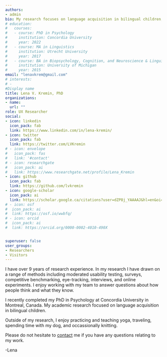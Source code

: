 ```yaml
---
authors:
- admin
bio: My research focuses on language acquisition in bilingual children, particularly how bilingual infants separate their languages.
# education:
#   courses:
#   - course: PhD in Psychology
#     institution: Concordia University
#     year: 2022
#   - course: MA in Linguistics
#     institution: Utrecht University
#     year: 2017
#   - course: BA in Biopsychology, Cognition, and Neuroscience & Linguistics
#     institution: University of Michigan
#     year: 2015
email: "lenavkrem@gmail.com"
# interests:
# - 
#Display name
title: Lena V. Kremin, PhD
organizations:
- name: 
  url: ""
role: UX Researcher
social:
- icon: linkedin
  icon_pack: fab
  link: https://www.linkedin.com/in/lena-kremin/
- icon: twitter
  icon_pack: fab
  link: https://twitter.com/LVKremin
# - icon: envelope
#   icon_pack: fas
#   link: '#contact'
# - icon: researchgate
#   icon_pack: ai
#   link: https://www.researchgate.net/profile/Lena_Kremin
- icon: github
  icon_pack: fab
  link: https://github.com/lvkremin
- icon: google-scholar
  icon_pack: ai
  link: https://scholar.google.ca/citations?user=dZP8j_YAAAAJ&hl=en&oi=ao
# - icon: osf
#  icon_pack: ai
#  link: https://osf.io/wwbfq/
# - icon: orcid
#  icon_pack: ai
#  link: https://orcid.org/0000-0002-4010-490X


superuser: false
user_groups:
- Researchers
- Visitors
---
```

I have over 9 years of research experience. In my research I have drawn on a range of methods including moderated usability testing, surveys, competitive benchmarking, eye-tracking, interviews, and online experiments. I enjoy working with my team to answer questions about how people think and what they know. 

I recently completed my PhD in Psychology at Concordia University in Montreal, Canada. My academic research focused on language acquisition in bilingual children.

Outside of my research, I enjoy practicing and teaching yoga, traveling, spending time with my dog, and occassionally knitting.

Please do not hesitate to [contact](https://www.lenavkremin.com/#contact) me if you have any questions relating to my work.

-Lena
